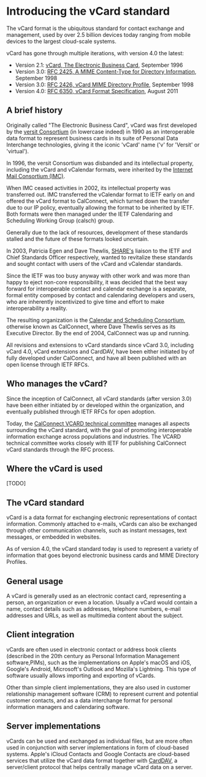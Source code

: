 # Introducing the vCard standard

The vCard format is the ubiquitous standard for contact exchange and
management, used by over 2.5 billion devices today ranging from mobile
devices to the largest cloud-scale systems.

vCard has gone through multiple iterations, with version 4.0 the latest:

* Version 2.1: [vCard, The Electronic Business Card](https://www.imc.org/pdi/vcard-21.txt), September 1996
* Version 3.0: [RFC 2425, A MIME Content-Type for Directory Information](https://tools.ietf.org/html/rfc2425), September 1998
* Version 3.0: [RFC 2426, vCard MIME Directory Profile](https://tools.ietf.org/html/rfc2426), September 1998
* Version 4.0: [RFC 6350, vCard Format Specification](https://tools.ietf.org/html/rfc6350), August 2011


## A brief history

Originally called "The Electronic Business Card", vCard was first
developed by the [versit Consortium](https://en.wikipedia.org/wiki/Versit_Consortium)
(in lowercase indeed) in 1990 as an interoperable data format to
represent business cards in its suite of Personal Data Interchange
technologies, giving it the iconic 'vCard' name ('v' for 'Versit' or
'virtual').

In 1996, the versit Consortium was disbanded and its intellectual property,
including the vCard and vCalendar formats, were inherited by the
[Internet Mail Consortium (IMC)](https://en.wikipedia.org/wiki/Internet_Mail_Consortium).

When IMC ceased activities in 2002, its intellectual property was
transferred out. IMC transferred the vCalendar format to IETF early on
and offered the vCard format to CalConnect, which turned down the
transfer due to our IP policy, eventually allowing the format to be
inherited by IETF. Both formats were then managed under the IETF
Calendaring and Scheduling Working Group (calsch) group.

Generally due to the lack of resources, development of these standards
stalled and the future of these formats looked uncertain.

In 2003, Patricia Egen and Dave Thewlis,
[SHARE's](<https://en.wikipedia.org/wiki/SHARE_(computing)>)
liaison to the IETF and Chief Standards Officer respectively, wanted to
revitalize these standards and sought contact with users of the vCard
and vCalendar standards.

Since the IETF was too busy anyway with other work and was more than
happy to eject non-core responsibility, it was decided that the best way
forward for interoperable contact and calendar exchange is a separate,
formal entity composed by contact and calendaring developers and
users, who are inherently incentivized to give time and effort
to make interoperability a reality.

The resulting organization is the [Calendar and Scheduling
Consortium](https://www.calconnect.org), otherwise known as CalConnect,
where Dave Thewlis serves as its Executive Director.
By the end of 2004, CalConnect was up and running.

All revisions and extensions to vCard standards since vCard 3.0, including
vCard 4.0, vCard extensions and CardDAV, have been either initiated by
of fully developed under CalConnect, and have all been published with an
open license through IETF RFCs.


## Who manages the vCard?

Since the inception of CalConnect, all vCard standards (after version
3.0) have been either initiated by or developed within the organization,
and eventually published through IETF RFCs for open adoption.

Today, the
[CalConnect VCARD technical committee](https://www.calconnect.org/about/technical-committees/vcard-technical-committee)
manages all aspects surrounding the vCard standard, with the goal of
promoting interoperable information exchange across populations and
industries. The VCARD technical committee works closely with IETF for
publishing CalConnect vCard standards through the RFC process.


## Where the vCard is used

[TODO]

## The vCard standard

vCard is a data format for exchanging electronic representations of
contact information. Commonly attached to e-mails, vCards can also be
exchanged through other communication channels, such as instant
messages, text messages, or embedded in websites.

As of version 4.0, the vCard standard today is used to represent a
variety of information that goes beyond electronic business cards and
MIME Directory Profiles.


## General usage

A vCard is generally used as an electronic contact card, representing a
person, an organization or even a location. Usually a vCard would
contain a name, contact details such as addresses, telephone numbers,
e-mail addresses and URLs, as well as multimedia content about the
subject.


## Client integration

vCards are often used in electronic contact or address book clients
(described in the 20th century as Personal Information Management
software,PIMs), such as the implementations on Apple's macOS and
iOS, Google's Android, Microsoft's Outlook and Mozilla's Lightning. This
type of software usually allows importing and exporting of vCards.

Other than simple client implementations, they are also used in customer
relationship management software (CRM) to represent current and
potential customer contacts, and as a data interchange format for
personal information managers and calendaring software.


## Server implementations

vCards can be used and exchanged as individual files, but are more often
used in conjunction with server implementations in form of cloud-based
systems.
Apple's iCloud Contacts and Google Contacts are cloud-based services
that utilize the vCard data format together with
[CardDAV](../CardDAV/introduction), a server/client protocol that helps
centrally manage vCard data on a server.



